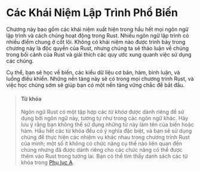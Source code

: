# Các Khái Niệm Lập Trình Phổ Biến

Chương này bao gồm các khái niệm xuất hiện trong hầu hết mọi ngôn ngữ lập trình
và cách chúng hoạt động trong Rust. Nhiều ngôn ngữ lập trình có nhiều điểm chung
ở cốt lõi. Không có khái niệm nào được trình bày trong chương này là độc quyền
của Rust, nhưng chúng ta sẽ thảo luận về chúng trong bối cảnh của Rust và giải
thích các quy ước xung quanh việc sử dụng các chúng.

Cụ thể, bạn sẽ học về biến, các kiểu dữ liệu cơ bản, hàm, bình luận, và luồng
điều khiển. Những nền tảng này sẽ có trong mọi chương trình Rust, và việc học
chúng sớm sẽ giúp bạn có một nền tảng vững chắc để bắt đầu.

> #### Từ khóa
>
> Ngôn ngữ Rust có một tập hợp các _từ khóa_ được dành riêng để sử dụng bởi ngôn
> ngữ này, tương tự như trong các ngôn ngữ khác. Hãy lưu ý rằng bạn không thể sử
> dụng những từ này làm tên của biến hoặc hàm. Hầu hết các từ khóa đều có ý
> nghĩa đặc biệt, và bạn sẽ sử dụng chúng để thực hiện các nhiệm vụ khác nhau
> trong chương trình Rust của mình; một số ít không có chức năng cụ thể nào liên
> quan đến chúng nhưng đã được dành riêng cho các chức năng có thể được thêm vào
> Rust trong tương lai. Bạn có thể tìm thấy danh sách các từ khóa trong [Phụ lục
> A][appendix_a]<!-- ignore -->.

[appendix_a]: appendix-01-keywords.md
